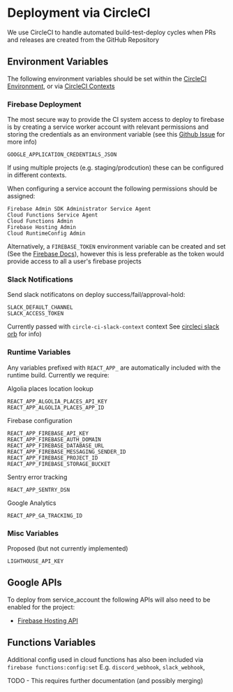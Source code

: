 # Deployment via CircleCI

We use CircleCI to handle automated build-test-deploy cycles when PRs and releases are created from the GitHub Repository

## Environment Variables

The following environment variables should be set within the [CircleCI Environment](https://circleci.com/docs/2.0/env-vars/), or via [CircleCI Contexts](https://circleci.com/docs/2.0/contexts/)


### Firebase Deployment

The most secure way to provide the CI system access to deploy to firebase is by creating a service worker account with relevant permissions and storing the credentials as an environment variable (see this [Github Issue](https://github.com/firebase/firebase-tools/issues/825) for more info)

```
GOOGLE_APPLICATION_CREDENTIALS_JSON
```

If using multiple projects (e.g. staging/prodcution) these can be configured in different contexts.

When configuring a service account the following permissions should be assigned:

```
Firebase Admin SDK Administrator Service Agent
Cloud Functions Service Agent
Cloud Functions Admin
Firebase Hosting Admin
Cloud RuntimeConfig Admin
```

Alternatively, a `FIREBASE_TOKEN` environment variable can be created and set (See the [Firebase Docs](https://firebase.google.com/docs/cli#cli-ci-systems)), however this is less preferable as the token would provide access to all a user's firebase projects


### Slack Notifications

Send slack notificatons on deploy success/fail/approval-hold:

```
SLACK_DEFAULT_CHANNEL
SLACK_ACCESS_TOKEN
```

Currently passed with `circle-ci-slack-context` context
See [circleci slack orb](https://github.com/CircleCI-Public/slack-orb) for info)


### Runtime Variables

Any variables prefixed with `REACT_APP_` are automatically included with the runtime build. Currently we require:

Algolia places location lookup

```
REACT_APP_ALGOLIA_PLACES_API_KEY
REACT_APP_ALGOLIA_PLACES_APP_ID
```

Firebase configuration

```
REACT_APP_FIREBASE_API_KEY
REACT_APP_FIREBASE_AUTH_DOMAIN
REACT_APP_FIREBASE_DATABASE_URL
REACT_APP_FIREBASE_MESSAGING_SENDER_ID
REACT_APP_FIREBASE_PROJECT_ID
REACT_APP_FIREBASE_STORAGE_BUCKET
```

Sentry error tracking

```
REACT_APP_SENTRY_DSN
```

Google Analytics

```
REACT_APP_GA_TRACKING_ID
```


### Misc Variables

Proposed (but not currently implemented)

```
LIGHTHOUSE_API_KEY
```


## Google APIs

To deploy from service_account the following APIs will also need to be enabled for the project:

- [Firebase Hosting API](https://console.cloud.google.com/apis/api/firebasehosting.googleapis.com)


## Functions Variables

Additional config used in cloud functions has also been included via `firebase functions:config:set`
E.g. `discord_webhook`, `slack_webhook`,

TODO - This requires further documentation (and possibly merging)

